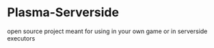 # Plasma-Serverside

open source project meant for using in your own game or in serverside executors
